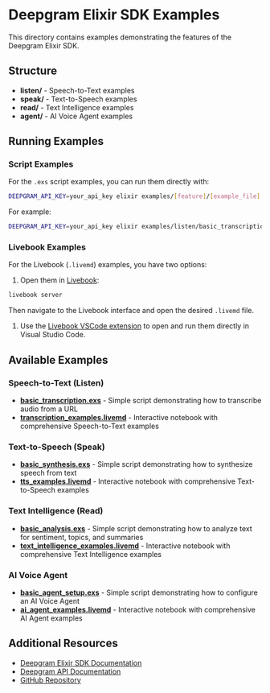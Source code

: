 # Deepgram Elixir SDK Examples

This directory contains examples demonstrating the features of the Deepgram Elixir SDK.

## Structure

- **listen/** - Speech-to-Text examples
- **speak/** - Text-to-Speech examples
- **read/** - Text Intelligence examples
- **agent/** - AI Voice Agent examples

## Running Examples

### Script Examples

For the `.exs` script examples, you can run them directly with:

```bash
DEEPGRAM_API_KEY=your_api_key elixir examples/[feature]/[example_file].exs
```

For example:

```bash
DEEPGRAM_API_KEY=your_api_key elixir examples/listen/basic_transcription.exs
```

### Livebook Examples

For the Livebook (`.livemd`) examples, you have two options:

1. Open them in [Livebook](https://livebook.dev/):

```bash
livebook server
```

Then navigate to the Livebook interface and open the desired `.livemd` file.

1. Use the [Livebook VSCode extension](https://marketplace.visualstudio.com/items?itemName=livebook.livebook-vscode) to open and run them directly in Visual Studio Code.

## Available Examples

### Speech-to-Text (Listen)

- **[basic_transcription.exs](listen/basic_transcription.exs)** - Simple script demonstrating how to transcribe audio from a URL
- **[transcription_examples.livemd](listen/transcription_examples.livemd)** - Interactive notebook with comprehensive Speech-to-Text examples

### Text-to-Speech (Speak)

- **[basic_synthesis.exs](speak/basic_synthesis.exs)** - Simple script demonstrating how to synthesize speech from text
- **[tts_examples.livemd](speak/tts_examples.livemd)** - Interactive notebook with comprehensive Text-to-Speech examples

### Text Intelligence (Read)

- **[basic_analysis.exs](read/basic_analysis.exs)** - Simple script demonstrating how to analyze text for sentiment, topics, and summaries
- **[text_intelligence_examples.livemd](read/text_intelligence_examples.livemd)** - Interactive notebook with comprehensive Text Intelligence examples

### AI Voice Agent

- **[basic_agent_setup.exs](agent/basic_agent_setup.exs)** - Simple script demonstrating how to configure an AI Voice Agent
- **[ai_agent_examples.livemd](agent/ai_agent_examples.livemd)** - Interactive notebook with comprehensive AI Agent examples

## Additional Resources

- [Deepgram Elixir SDK Documentation](https://hexdocs.pm/deepgram)
- [Deepgram API Documentation](https://developers.deepgram.com/docs)
- [GitHub Repository](https://github.com/deepgram/deepgram-elixir-sdk)
